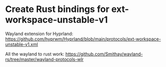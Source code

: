 # Create Rust bindings for ext-workspace-unstable-v1

Wayland extension for Hyprland: https://github.com/hyprwm/Hyprland/blob/main/protocols/ext-workspace-unstable-v1.xml

All the wayland to rust work: https://github.com/Smithay/wayland-rs/tree/master/wayland-protocols-wlr